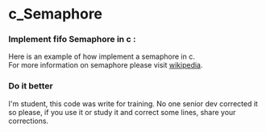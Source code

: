 # c_Semaphore
<h3>Implement fifo Semaphore in c :</h3>
<p>Here is an example of how implement a semaphore in c.</br>
For more information on semaphore please visit <a href="https://en.wikipedia.org/wiki/Semaphore_(programming)">wikipedia</a>.</p>

<h3>Do it better</h3>
<p>I'm student, this code was write for training. No one senior dev corrected it so please, if you use it or study it and correct some lines, share your corrections.</p>
